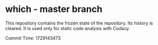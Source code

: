 # which - master branch

This repository contains the frozen state of the repository.
Its history is cleared. It is used only for static code
analysis with Codacy.

Commit Time: 1729143473